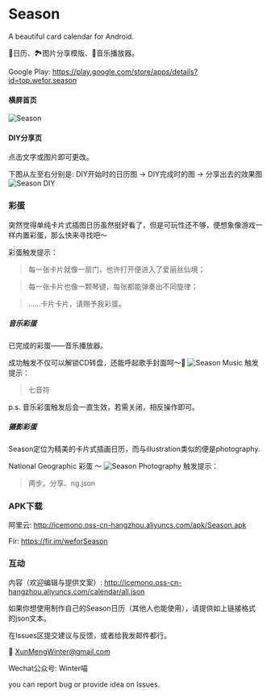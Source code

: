 # Season
A beautiful card calendar for Android.

📅日历、🏞️图片分享模版、🎵音乐播放器。



Google Play: https://play.google.com/store/apps/details?id=top.wefor.season


#### 横屏首页
![Season](http://icemono.oss-cn-hangzhou.aliyuncs.com/images/season-567.jpg)


#### DIY分享页
点击文字或图片即可更改。

下图从左至右分别是: DIY开始时的日历图 -> DIY完成时的图 -> 分享出去的效果图
![Season DIY](http://icemono.oss-cn-hangzhou.aliyuncs.com/images/season-diy-small-2.jpg)


### 彩蛋
突然觉得单纯卡片式插图日历虽然挺好看了，但是可玩性还不够，便想象像游戏一样内置彩蛋，那么快来寻找吧～

彩蛋触发提示：
> 每一张卡片就像一扇门，也许打开便进入了爱丽丝仙境；

> 每一张卡片也像一颗琴键，每张都能弹奏出不同旋律；

> ......卡片卡片，请赐予我彩蛋。

##### 音乐彩蛋
已完成的彩蛋——音乐播放器。

成功触发不仅可以解锁CD转盘，还能呼起歌手封面呵～🎵
![Season Music](http://icemono.oss-cn-hangzhou.aliyuncs.com/images/img_season_jay_ljf_2.jpg)
触发提示：
> 七音符

p.s. 音乐彩蛋触发后会一直生效，若需关闭，相反操作即可。

##### 摄影彩蛋
Season定位为精美的卡片式插画日历，而与illustration类似的便是photography.

National Geographic 彩蛋 ～
![Season Photography](http://icemono.oss-cn-hangzhou.aliyuncs.com/images/img_season_ng_2.jpg)
触发提示：
> 两步。分享、ng.json


### APK下载
阿里云: http://icemono.oss-cn-hangzhou.aliyuncs.com/apk/Season.apk

Fir: https://fir.im/weforSeason


### 互动
内容（欢迎编辑与提供文案）: http://icemono.oss-cn-hangzhou.aliyuncs.com/calendar/all.json

如果你想使用制作自己的Season日历（其他人也能使用），请提供如上链接格式的json文本。


在Issues区提交建议与反馈，或者给我发邮件都行。

📮 XunMengWinter@gmail.com

Wechat公众号: Winter喵


you can report bug or provide idea on Issues.
